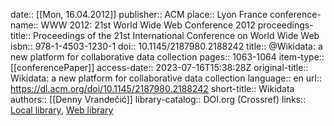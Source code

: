 date:: [[Mon, 16.04.2012]]
publisher:: ACM
place:: Lyon France
conference-name:: WWW 2012: 21st World Wide Web Conference 2012
proceedings-title:: Proceedings of the 21st International Conference on World Wide Web
isbn:: 978-1-4503-1230-1
doi:: 10.1145/2187980.2188242
title:: @Wikidata: a new platform for collaborative data collection
pages:: 1063-1064
item-type:: [[conferencePaper]]
access-date:: 2023-07-16T15:38:28Z
original-title:: Wikidata: a new platform for collaborative data collection
language:: en
url:: https://dl.acm.org/doi/10.1145/2187980.2188242
short-title:: Wikidata
authors:: [[Denny Vrandečić]]
library-catalog:: DOI.org (Crossref)
links:: [Local library](zotero://select/library/items/BYZZ2AYY), [Web library](https://www.zotero.org/users/6520516/items/BYZZ2AYY)
